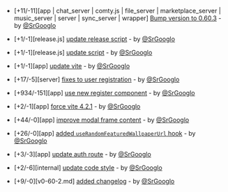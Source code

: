 * [+11/-11][app | chat_server | comty.js | file_server | marketplace_server | music_server | server | sync_server | wrapper] [Bump version to 0.60.3](https://github.com/ragestudio/comty/commit/da84e9a0be5697e2e031550b6af1bf0e585e9393) - by [@SrGooglo](https://github.com/srgooglo)

* [+1/-1][release.js] [update release script](https://github.com/ragestudio/comty/commit/a2bd320f8ffcd766e0b7317768824777385f0fac) - by [@SrGooglo](https://github.com/srgooglo)

* [+1/-1][release.js] [update script](https://github.com/ragestudio/comty/commit/2a456b50ab4cfa361ef2cb38ead77df9c7ff5c2a) - by [@SrGooglo](https://github.com/srgooglo)

* [+1/-1][app] [update vite](https://github.com/ragestudio/comty/commit/dea139356daf4315dc1f601d9679baf20bb6eaef) - by [@SrGooglo](https://github.com/srgooglo)

* [+17/-5][server] [fixes to user registration](https://github.com/ragestudio/comty/commit/c8eb1e71da44ad6b2eff8d128e184e0e475209e0) - by [@SrGooglo](https://github.com/srgooglo)

* [+934/-151][app] [use new register component](https://github.com/ragestudio/comty/commit/e881d4f38475497d34b91dda79c49209181ade0b) - by [@SrGooglo](https://github.com/srgooglo)

* [+2/-1][app] [force vite 4.2.1](https://github.com/ragestudio/comty/commit/0dbb857fffb6fb6e870569532eb5e098a446e1fc) - by [@SrGooglo](https://github.com/srgooglo)

* [+44/-0][app] [improve modal frame content](https://github.com/ragestudio/comty/commit/dbdf8c1c3f072dddf6b577ac99eac8f3dcae91db) - by [@SrGooglo](https://github.com/srgooglo)

* [+26/-0][app] [added `useRandomFeaturedWallpaperUrl` hook](https://github.com/ragestudio/comty/commit/19403ad10d1264dfe48985c58474ad90b021aa9a) - by [@SrGooglo](https://github.com/srgooglo)

* [+3/-3][app] [update auth route](https://github.com/ragestudio/comty/commit/1c3deae520438dbd6738d65f5149b6cd5ffbda6a) - by [@SrGooglo](https://github.com/srgooglo)

* [+2/-6][internal] [update code style](https://github.com/ragestudio/comty/commit/87864c57d4acf539e6ebc605518d1a1e6fdba40e) - by [@SrGooglo](https://github.com/srgooglo)

* [+9/-0][v0-60-2.md] [added changelog](https://github.com/ragestudio/comty/commit/98a315a26f01cda37f49f724cb2d9d2f3a467216) - by [@SrGooglo](https://github.com/srgooglo)